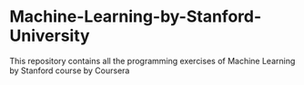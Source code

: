 # Machine-Learning-by-Stanford-University
This repository contains all the programming exercises of Machine Learning by Stanford course by Coursera
